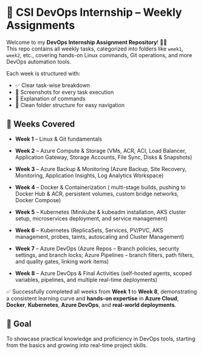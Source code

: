 # 🚀 CSI DevOps Internship – Weekly Assignments

Welcome to my **DevOps Internship Assignment Repository**! 👨‍💻  
This repo contains all weekly tasks, categorized into folders like `week1`, `week2`, etc., covering hands-on Linux commands, Git operations, and more DevOps automation tools.

Each week is structured with:
- ✅ Clear task-wise breakdown
- 📸 Screenshots for every task execution
- 🧾 Explanation of commands
- 📂 Clean folder structure for easy navigation

## 📌 Weeks Covered

- **Week 1** – Linux & Git fundamentals
- **Week 2** – Azure Compute & Storage (VMs, ACR, ACI, Load Balancer, Application Gateway, Storage Accounts, File Sync, Disks & Snapshots)
- **Week 3** – Azure Backup & Monitoring (Azure Backup, Site Recovery, Monitoring, Application Insights, Log Analytics Workspace)
- **Week 4** – Docker & Containerization ( multi-stage builds, pushing to Docker Hub & ACR, persistent volumes, custom bridge networks, Docker Compose)
- **Week 5** – Kubernetes (Minikube & kubeadm installation, AKS cluster setup, microservices deployment, and 
service management)
- **Week 6** – Kubernetes (ReplicaSets, Services, PV/PVC, AKS management, probes, taints, autoscaling and Cluster Management)
- **Week 7** – Azure DevOps (Azure Repos – Branch policies, security settings, and branch locks; Azure Pipelines – branch filters, path filters, and quality gates, linking work items)

- **Week 8** – Azure DevOps & Final Activities (self-hosted agents, scoped variables, pipelines, and multiple real-time deployments)


✅ Successfully completed all weeks from **Week 1** to **Week 8**, demonstrating a consistent learning curve and **hands-on expertise** in **Azure Cloud**, **Docker**, **Kubernetes**, **Azure DevOps**, and **real-world deployments**.


## 🧠 Goal

To showcase practical knowledge and proficiency in DevOps tools, starting from the basics and growing into real-time project skills.
